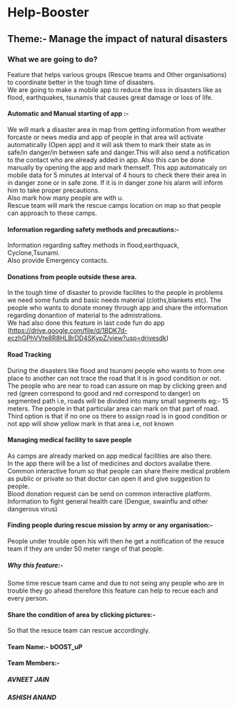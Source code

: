 # Help-Booster
## Theme:- Manage the impact of natural disasters
### What we are going to do? <br />
Feature that helps various groups (Rescue teams and Other organisations) to coordinate better in the tough time of disasters. <br />
We are going to make a mobile app to reduce the loss in disasters like as flood, earthquakes, tsunamis that causes great damage or loss of life.

#### Automatic and Manual starting of app :- <br />
We will mark a disaster area in map from getting information from weather forcaste or news media and app of people in that area will activate automatically (Open app) and it will ask them to mark their state as in safe/in danger/in between safe and danger.This will also send a notification to the contact who are already added in app. Also this can be done manually by opening the app and mark themself.
This app automaticaly on mobile data for 5 minutes at interval of 4 hours to check there their area in in danger zone or in safe zone. If it is in danger zone his alarm will inform him to take proper precautions.<br />
Also mark how many people are with u.<br />
Rescue team will mark the rescue camps location on map so that people can approach to these camps.

#### Information regarding safety methods and precautions:-
Information regarding saftey methods in flood,earthquack, Cyclone,Tsunami. <br />
Also provide Emergency contacts.

#### Donations from people outside these area.
In the tough time of disaster to provide facilites to the people in problems we need some funds and basic needs material (cloths,blankets etc). The people who wants to donate money through app and share the information regarding donantion of material to the admistrations. <br />
We had also done this feature in last code fun do app (https://drive.google.com/file/d/1BDK7d-eczhGPhVVte8R8HLBrDD4SKypZ/view?usp=drivesdk)
#### Road Tracking
During the disasters like flood and tsunami people who wants to from one place to another can not trace the road that it is in good condition or not. <br />
The people who are near to road can assure on map by clicking green and red (green correspond to good and red correspond to danger) on segmented path i.e, roads will be divided into many small segments eg:- 15 meters. The people in that particular area can mark on that part of road.<br />
Third option is that if no one os there to assign road is in good condition or not app will show yellow mark in that area i.e, not known <br />

#### Managing medical facility to save people
As camps are already marked on app medical facilities are also there.<br />
In the app there will be a list of medicines and doctors availabe there. <br />
Common interactive forum so that people can share theire medical problem as public or private so that doctor can open it and give suggestion to people.<br />
Blood donation request can be send on common interactive platform.<br />
Information to fight general health care (Dengue, swainflu and other dangerous virus)<br />

#### Finding people during rescue mission by army or any organisation:-
People under trouble open his wifi then he get a notification of the resuce team if they are under 50 meter range of that people.<br />
##### Why this feature:- 
Some time rescue team came and due to not seing any people who are in trouble they go ahead therefore this feature can help to recue each and every person.

#### Share the condition of area by clicking pictures:-
So that the resuce team can rescue accordingly.

#### Team Name:- bOOST_uP
#### Team Members:- 
##### AVNEET JAIN
##### ASHISH ANAND

